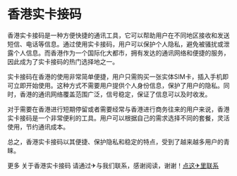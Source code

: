 # 香港实卡接码

香港实卡接码是一种方便快捷的通讯工具，它可以帮助用户在不同地区接收和发送短信、电话等信息。通过使用实卡接码，用户可以保护个人隐私，避免被骚扰或泄露个人信息。而香港作为一个国际化大都市，拥有发达的通讯网络和便捷的服务，因此成为了实卡接码的热门选择地之一。

实卡接码在香港的使用非常简单便捷，用户只需购买一张实体SIM卡，插入手机即可立即开始使用。这种方式不需要用户提供个人身份信息，保护了用户的隐私。同时，香港的通讯网络覆盖范围广泛，信号稳定，保证了信息可以及时收发。

对于需要在香港进行短期停留或者需要经常与香港进行商务往来的用户来说，香港实卡接码是一个非常便利的工具。用户可以根据自己的需求选择不同的套餐，灵活使用，节约通讯成本。

总之，香港实卡接码以其便捷、保护隐私和稳定的特点，受到了越来越多用户的青睐。

更多 关于香港实卡接码 请通过✈与我们联系，感谢阅读，谢谢！[点这✈里联系](https://b.k02.cc)
